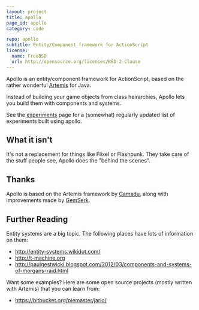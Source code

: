 ```yaml
---
layout: project
title: apollo
page_id: apollo
category: code

repo: apollo
subtitle: Entity/Component framework for ActionScript
license: 
  name: FreeBSD
  url: http://opensource.org/licenses/BSD-2-Clause
---
```


Apollo is an entity/component framework for ActionScript, based on the rather
wonderful [Artemis](http://gamadu.com/artemis/) for Java. 

Instead of building your game objects from class heirarchies, Apollo lets you
build them with components and systems.

See the [experiments](../misc/experiments/) page for a (somewhat) regularly
updated list of experiments built using apollo.


## What it isn't

It's not a replacement for things like Flixel or Flashpunk. They take care of
the stuff people see, Apollo does the "behind the scenes".


## Thanks

Apollo is based on the Artemis framework by [Gamadu](http://gamadu.com), along
with improvements made by [GemSerk](https://github.com/gemserk/artemis).


## Further Reading

Entity systems are a big topic. The following places have lots of information on
them:

  * http://entity-systems.wikidot.com/
  * http://t-machine.org
  * http://paulgestwicki.blogspot.com/2012/03/components-and-systems-of-morgans-raid.html
  
  
Want some examples? Here are some open source projects (mostly written with
Artemis) that you can learn from:

  * https://bitbucket.org/piemaster/jario/
